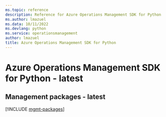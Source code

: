 ```yaml
---
ms.topic: reference
description: Reference for Azure Operations Management SDK for Python
ms.author: lmazuel
ms.data: 10/11/2022
ms.devlang: python
ms.service: operationsmanagement
author: lmazuel
title: Azure Operations Management SDK for Python
---
```

# Azure Operations Management SDK for Python - latest

## Management packages - latest
[!INCLUDE [mgmt-packages](operations-management-mgmt-index.md)]